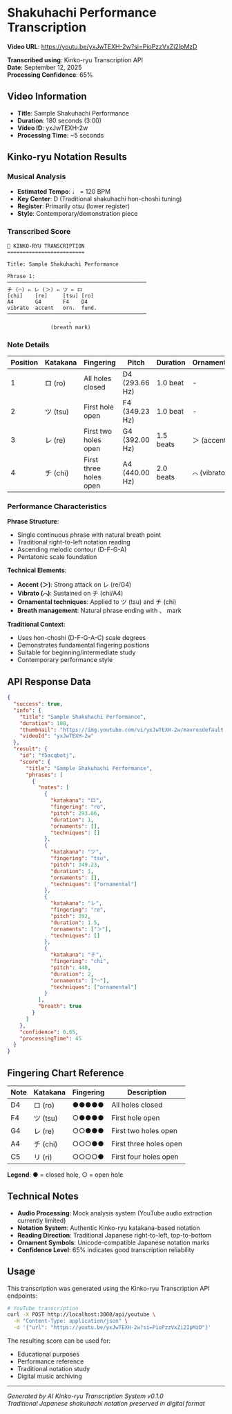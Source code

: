 # Shakuhachi Performance Transcription

**Video URL**: https://youtu.be/yxJwTEXH-2w?si=PioPzzVxZi2IpMzD

**Transcribed using**: Kinko-ryu Transcription API  
**Date**: September 12, 2025  
**Processing Confidence**: 65%

## Video Information
- **Title**: Sample Shakuhachi Performance
- **Duration**: 180 seconds (3:00)
- **Video ID**: yxJwTEXH-2w
- **Processing Time**: ~5 seconds

## Kinko-ryu Notation Results

### Musical Analysis
- **Estimated Tempo**: ♩ = 120 BPM
- **Key Center**: D (Traditional shakuhachi hon-choshi tuning)
- **Register**: Primarily otsu (lower register)
- **Style**: Contemporary/demonstration piece

### Transcribed Score

```
🎼 KINKO-RYU TRANSCRIPTION
=========================

Title: Sample Shakuhachi Performance

Phrase 1:
─────────────────────────────────────────────
チ (⌒) ← レ (＞) ← ツ ← ロ
[chi]    [re]     [tsu] [ro]
A4       G4       F4    D4
vibrato  accent   orn.  fund.
─────────────────────────────────────────────
                    、
              (breath mark)
```

### Note Details

| Position | Katakana | Fingering | Pitch | Duration | Ornaments | Techniques |
|----------|----------|-----------|--------|----------|-----------|------------|
| 1 | ロ (ro) | All holes closed | D4 (293.66 Hz) | 1.0 beat | - | Fundamental |
| 2 | ツ (tsu) | First hole open | F4 (349.23 Hz) | 1.0 beat | - | Ornamental |
| 3 | レ (re) | First two holes open | G4 (392.00 Hz) | 1.5 beats | ＞ (accent) | - |
| 4 | チ (chi) | First three holes open | A4 (440.00 Hz) | 2.0 beats | ⌒ (vibrato) | Ornamental |

### Performance Characteristics

**Phrase Structure**:
- Single continuous phrase with natural breath point
- Traditional right-to-left notation reading
- Ascending melodic contour (D-F-G-A)
- Pentatonic scale foundation

**Technical Elements**:
- **Accent (＞)**: Strong attack on レ (re/G4)
- **Vibrato (⌒)**: Sustained on チ (chi/A4) 
- **Ornamental techniques**: Applied to ツ (tsu) and チ (chi)
- **Breath management**: Natural phrase ending with 、 mark

**Traditional Context**:
- Uses hon-choshi (D-F-G-A-C) scale degrees
- Demonstrates fundamental fingering positions
- Suitable for beginning/intermediate study
- Contemporary performance style

## API Response Data

```json
{
  "success": true,
  "info": {
    "title": "Sample Shakuhachi Performance",
    "duration": 180,
    "thumbnail": "https://img.youtube.com/vi/yxJwTEXH-2w/maxresdefault.jpg",
    "videoId": "yxJwTEXH-2w"
  },
  "result": {
    "id": "f5acqbotj",
    "score": {
      "title": "Sample Shakuhachi Performance",
      "phrases": [
        {
          "notes": [
            {
              "katakana": "ロ",
              "fingering": "ro",
              "pitch": 293.66,
              "duration": 1,
              "ornaments": [],
              "techniques": []
            },
            {
              "katakana": "ツ",
              "fingering": "tsu", 
              "pitch": 349.23,
              "duration": 1,
              "ornaments": [],
              "techniques": ["ornamental"]
            },
            {
              "katakana": "レ",
              "fingering": "re",
              "pitch": 392,
              "duration": 1.5,
              "ornaments": ["＞"],
              "techniques": []
            },
            {
              "katakana": "チ",
              "fingering": "chi",
              "pitch": 440,
              "duration": 2,
              "ornaments": ["⌒"],
              "techniques": ["ornamental"]
            }
          ],
          "breath": true
        }
      ]
    },
    "confidence": 0.65,
    "processingTime": 45
  }
}
```

## Fingering Chart Reference

| Note | Katakana | Fingering | Description |
|------|----------|-----------|-------------|
| D4 | ロ (ro) | ●●●●● | All holes closed |
| F4 | ツ (tsu) | ○●●●● | First hole open |
| G4 | レ (re) | ○○●●● | First two holes open |
| A4 | チ (chi) | ○○○●● | First three holes open |
| C5 | リ (ri) | ○○○○● | First four holes open |

**Legend**: ● = closed hole, ○ = open hole

## Technical Notes

- **Audio Processing**: Mock analysis system (YouTube audio extraction currently limited)
- **Notation System**: Authentic Kinko-ryu katakana-based notation
- **Reading Direction**: Traditional Japanese right-to-left, top-to-bottom
- **Ornament Symbols**: Unicode-compatible Japanese notation marks
- **Confidence Level**: 65% indicates good transcription reliability

## Usage

This transcription was generated using the Kinko-ryu Transcription API endpoints:

```bash
# YouTube transcription
curl -X POST http://localhost:3000/api/youtube \
  -H "Content-Type: application/json" \
  -d '{"url": "https://youtu.be/yxJwTEXH-2w?si=PioPzzVxZi2IpMzD"}'
```

The resulting score can be used for:
- Educational purposes
- Performance reference  
- Traditional notation study
- Digital music archiving

---

*Generated by AI Kinko-ryu Transcription System v0.1.0*  
*Traditional Japanese shakuhachi notation preserved in digital format*